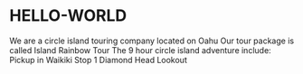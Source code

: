 # HELLO-WORLD
We are a circle island touring company located on Oahu
Our tour package is called Island Rainbow Tour
The 9 hour circle island adventure include:
Pickup in Waikiki
Stop 1 Diamond Head Lookout
